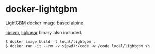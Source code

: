 # docker-lightgbm

[LightGBM](https://github.com/Microsoft/LightGBM) docker image based alpine.

[libsvm](https://github.com/cjlin1/libsvm), [liblinear](https://github.com/cjlin1/liblinear) binary also included.
 
```
$ docker image build -t local/lightgbm .
$ docker run -it --rm -v $(pwd):/code -w /code local/lightgbm sh
```